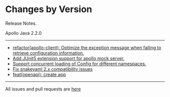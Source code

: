 Changes by Version
==================
Release Notes.

Apollo Java 2.2.0

------------------
* [refactor(apollo-client): Optimize the exception message when failing to retrieve configuration information.](https://github.com/apolloconfig/apollo-java/pull/22)
* [Add JUnit5 extension support for apollo mock server.](https://github.com/apolloconfig/apollo-java/pull/25)
* [Support concurrent loading of Config for different namespaces.](https://github.com/apolloconfig/apollo-java/pull/31)
* [Fix snakeyaml 2.x compatibility issues](https://github.com/apolloconfig/apollo-java/pull/35)
* [feat(openapi): create app](https://github.com/apolloconfig/apollo-java/pull/32)

------------------
All issues and pull requests are [here](https://github.com/apolloconfig/apollo-java/milestone/2?closed=1)